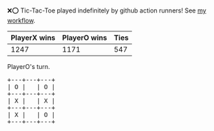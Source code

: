 :x::o: Tic-Tac-Toe played indefinitely by github action runners! See [my workflow](.github/workflows/play.yaml).

|PlayerX wins|PlayerO wins|Ties|
|-|-|-|
|1247|1171|547|

PlayerO's turn.

<pre>
+---+---+---+
| O |   | O |
+---+---+---+
| X |   | X |
+---+---+---+
| X |   | O |
+---+---+---+
</pre>